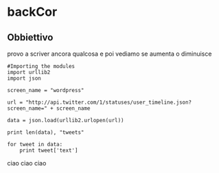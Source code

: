 # backCor

## Obbiettivo
provo a scriver ancora qualcosa e poi vediamo se aumenta o diminuisce
```
#Importing the modules
import urllib2
import json

screen_name = "wordpress"

url = "http://api.twitter.com/1/statuses/user_timeline.json?screen_name=" + screen_name

data = json.load(urllib2.urlopen(url))

print len(data), "tweets"

for tweet in data:
    print tweet['text']
```
ciao ciao ciao
